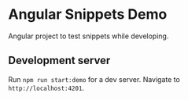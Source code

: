 # Angular Snippets Demo

Angular project to test snippets while developing.

## Development server

Run `npm run start:demo` for a dev server. Navigate to `http://localhost:4201`.
